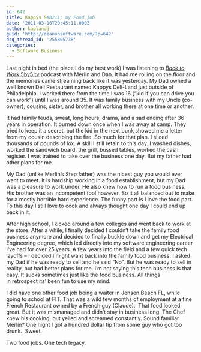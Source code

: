 ```yaml
---
id: 642
title: Kappys &#8211; my Food job
date: '2011-03-16T20:45:11.000Z'
author: kaplandj
guid: 'http://deanonsoftware.com/?p=642'
dsq_thread_id: '255805738'
categories:
  - Software Business
---
```

Last night in bed (the place I do my best work) I was listening to [_Back to Work_ 5by5.tv](http://5by5.tv/b2w/8) podcast with Merlin and Dan. It had me rolling on the floor and the memories came streaming back like it was yesterday. My Dad owned a well known Deli Restaurant named Kappys Deli-Land just outside of Philadelphia. I worked there from the time I was 16 (“kid if you can drive you can work”) until I was around 35. It was family business with my Uncle (co-owner), cousins, sister, and brother all working there at one time or another.

It had family feuds, sweat, long hours, drama, and a sad ending after 36 years in operation. It burned down once when I was away at camp. They tried to keep it a secret, but the kid in the next bunk showed me a letter from my cousin describing the fire. So much for that plan. I sliced thousands of pounds of lox. A skill I still retain to this day. I washed dishes, worked the sandwich board, the grill, bussed tables, worked the cash register. I was trained to take over the business one day. But my father had other plans for me.

My Dad (unlike Merlin’s Step father) was the nicest guy you would ever want to meet. It is hardship working in a food establishment, but my Dad was a pleasure to work under. He also knew how to run a food business. His brother was an incompetent fool however. So it all balanced out to make for a mostly horrible hard experience. The funny part is I love the food part. To this day I still love to cook and always thought one day I could end up back in it.

After high school, I kicked around a few colleges and went back to work at the store. After a while, I finally decided I couldn’t take the family food business anymore and decided to finally buckle down and get my Electrical Engineering degree, which led directly into my software engineering career I’ve had for over 25 years. A few years into the field and a few quick tech layoffs – I decided I might want back into the family food business. I asked my Dad if he was ready to sell and he said “No”. But he was ready to sell in reality, but had better plans for me. I’m not saying this tech business is that easy. It sucks sometimes just like the food business. All things in retrospect its’ been fun to use my mind.

I did have one other food job being a waiter in Jensen Beach FL, while going to school at FIT. That was a wild few months of employment at a fine French Restaurant owned by a French guy (Claude).  That food looked great. But it was mismanaged and didn’t stay in business long. The Chef knew his cooking, but yelled and screamed constantly. Sound familiar Merlin? One night I got a hundred dollar tip from some guy who got too drunk.  Sweet.

Two food jobs. One tech legacy.
